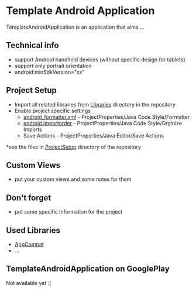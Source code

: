 Template Android Application
=========

TemplateAndroidApplication is an application that aims ...

## Technical info
* support Android handheld devices (without specific design for tablets)
* support only portrait orientation
* android:minSdkVersion="xx"

## Project Setup
* Import all related libraries from [Libraries](https://github.com/dimitarniknikolov/ADE/tree/master/android/AndroidProjectTemplate/Libraries) directory in the repository
* Enable project specific settings
    * [android_formatter.xml](https://github.com/dimitarniknikolov/ADE/blob/master/android/AndroidProjectTemplate/ProjectSetup/android_formatter.xml) - ProjectProperties/Java Code Style/Formatter 
    * [android.importorder](https://github.com/dimitarniknikolov/ADE/blob/master/android/AndroidProjectTemplate/ProjectSetup/android.importorder) - ProjectProperties/Java Code Style/Orginize Imports
    * Save Actions - ProjectProperties/Java Editor/Save Actions

*see the files in [ProjectSetup](https://github.com/dimitarniknikolov/ADE/tree/master/android/AndroidProjectTemplate/ProjectSetup) directory of the repository

## Custom Views
* put your custom views and some notes for them

## Don't forget
* put some specific information for the project

## Used Libraries
* [AppCompat](http://developer.android.com/tools/support-library/features.html)
* ...
 

## TemplateAndroidApplication on GooglePlay
Not available yet :(